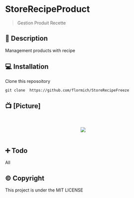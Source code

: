 # StoreRecipeProduct
> Gestion Produit Recette

## 📃 Description

Management products with recipe



## 💻 Installation
Clone this reposoitory

```
git clone  https://github.com/flormich/StoreRecipeFreeze
```

## 📺 [Picture]

<br>
<p align="center">
 <img src="https://github.com/flormich/StoreRecipeFreeze/blob/master/ressources/StoreRecipeFreeze.JPG">
<br><br>
</p>

## ➕ Todo

All


##  ©️ Copyright
This project is under the MIT LICENSE
